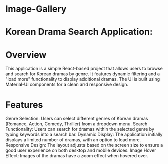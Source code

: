 # Image-Gallery
# Korean Drama Search Application:
# Overview
This application is a simple React-based project that allows users to browse and search for Korean dramas by genre. It features dynamic filtering and a "load more" functionality to display additional dramas. The UI is built using Material-UI components for a clean and responsive design.

# Features
Genre Selection: Users can select different genres of Korean dramas (Romance, Action, Comedy, Thriller) from a dropdown menu.
Search Functionality: Users can search for dramas within the selected genre by typing keywords into a search bar.
Dynamic Display: The application initially displays a limited number of dramas, with an option to load more.
Responsive Design: The layout adjusts based on the screen size to ensure a good user experience on both desktop and mobile devices.
Image Hover Effect: Images of the dramas have a zoom effect when hovered over.
